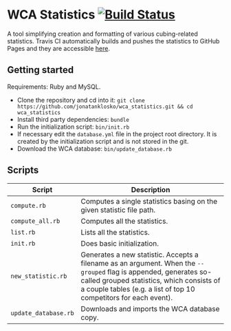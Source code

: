 # WCA Statistics [![Build Status](https://travis-ci.org/jonatanklosko/wca_statistics.svg?branch=master)](https://travis-ci.org/jonatanklosko/wca_statistics)

A tool simplifying creation and formatting of various cubing-related statistics.
Travis CI automatically builds and pushes the statistics to GitHub Pages
and they are accessible [here](https://jonatanklosko.github.io/wca_statistics).

## Getting started

Requirements: Ruby and MySQL.

- Clone the repository and cd into it: `git clone https://github.com/jonatanklosko/wca_statistics.git && cd wca_statistics`
- Install third party dependencies: `bundle`
- Run the initialization script: `bin/init.rb`
- If necessary edit the `database.yml` file in the project root directory. It is created by the initialization script and is not stored in the git.
- Download the WCA database: `bin/update_database.rb`

## Scripts

| Script | Description |
| ------ | ----------- |
| `compute.rb` | Computes a single statistics basing on the given statistic file path. |
| `compute_all.rb` | Computes all the statistics. |
| `list.rb` | Lists all the statistics. |
| `init.rb` | Does basic initialization. |
| `new_statistic.rb` | Generates a new statistic. Accepts a filename as an argument. When the `--grouped` flag is appended, generates so-called grouped statistics, which consists of a couple tables (e.g. a list of top 10 competitors for each event). |
| `update_database.rb` | Downloads and imports the WCA database copy. |
